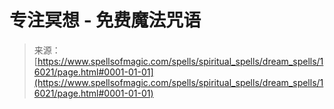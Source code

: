 <!--yml

category: 未分类

date: 2024-06-12 18:55:53

-->

# 专注冥想 - 免费魔法咒语

> 来源：[https://www.spellsofmagic.com/spells/spiritual_spells/dream_spells/16021/page.html#0001-01-01](https://www.spellsofmagic.com/spells/spiritual_spells/dream_spells/16021/page.html#0001-01-01)
